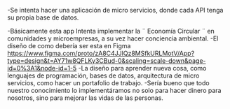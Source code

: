 -Se intenta hacer una aplicación de micro servicios, donde cada API tenga su propia base de datos.

-Básicamente esta app Intenta implementar la ¨ Economía Circular ¨ en comunidades y microempresas, a su vez hacer conciencia ambiental.
-El diseño de como debería ser esta en Figma https://www.figma.com/proto/zA8C4JJlQz8MSfkURLMotV/App?type=design&t=AY71w8QFLKy3CBud-0&scaling=scale-down&page-id=0%3A1&node-id=1-5
-La diseño para aprender nueva cosa, como lenguajes de programación, bases de datos, arquitectura de micro servicios, como hacer un portafolio de trabajo.
-Sería bueno que todo nuestro conocimiento lo implementáramos no solo para hacer dinero para nosotros, sino para mejorar las vidas de las personas.
